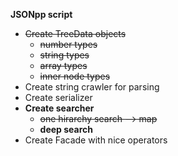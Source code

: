 **JSONpp script**
 
 * ~~Create TreeData objects~~
   * ~~number types~~
   * ~~string types~~
   * ~~array types~~
   * ~~inner node types~~
 * Create string crawler for parsing
 * Create serializer
 * **Create searcher**
   * ~~one hirarchy search --> map~~
   * **deep search**
 * Create Facade with nice operators